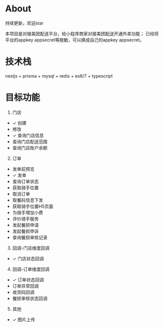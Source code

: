 # About

持续更新，欢迎star

本项目是对接美团配送平台，给小程序商家对接美团配送开通外卖功能； 已经将平台的appkey appsecret等脱敏，可以换成自己的appkey appsecret。

# 技术栈

nestjs + prisma + mysql + redis + es6/7 + typescript

# 目标功能

1. 门店

- ✓ 创建
- 修改
- ✓ 查询门店信息
- 查询门店配送范围
- 查询门店账户余额

2. 订单

- 发单前预览
- ✓ 发单
- 查询订单状态
- 获取骑手位置
- 取消订单
- 取餐码信息下发
- 获取骑手位置H5页面
- 为骑手增加小费
- 评价骑手服务
- 发起餐损申请
- 发起餐损申诉
- 查询餐损审核记录

3. 回调-门店维度回调

- ✓ 门店状态回调

4. 回调-订单维度回调

- ✓ 订单状态回调
- 订单异常回调
- 收货码回调
- 餐损审核状态回调

5. 其他

- ✓ 图片上传
